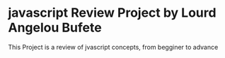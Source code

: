 # javascript  Review Project by Lourd Angelou Bufete
This Project is a review of jvascript concepts, from begginer to advance